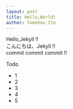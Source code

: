 ```yaml
---
layout: post
title: Hello,World!
author: Tomohau Ito
---
```

Hello,Jekyll !!  
こんにちは、Jekyll !!  
commit commit commit !!  

Todo
- 1
- 2
- 3
- 4
- 5
